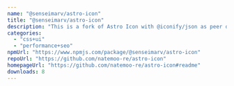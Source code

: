 ```yaml
---
name: "@senseimarv/astro-icon"
title: "@senseimarv/astro-icon"
description: "This is a fork of Astro Icon with @iconify/json as peer dependency."
categories:
  - "css+ui"
  - "performance+seo"
npmUrl: "https://www.npmjs.com/package/@senseimarv/astro-icon"
repoUrl: "https://github.com/natemoo-re/astro-icon"
homepageUrl: "https://github.com/natemoo-re/astro-icon#readme"
downloads: 8
---
```

